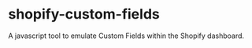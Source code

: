 shopify-custom-fields
=====================

A javascript tool to emulate Custom Fields within the Shopify dashboard.
